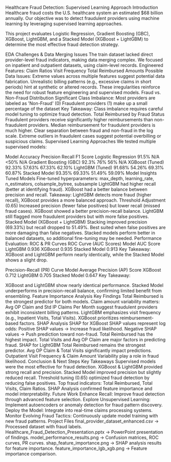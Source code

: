 Healthcare Fraud Detection: Supervised Learning Approach
Introduction
Healthcare fraud costs the U.S. healthcare system an estimated $68 billion annually. Our objective was to detect fraudulent providers using machine learning by leveraging supervised learning approaches.

This project evaluates Logistic Regression, Gradient Boosting (GBC), XGBoost, LightGBM, and a Stacked Model (XGBoost + LightGBM) to determine the most effective fraud detection strategy.

EDA Challenges & Data Merging Issues
The train dataset lacked direct provider-level fraud indicators, making data merging complex.
We focused on inpatient and outpatient datasets, using claim-level records.
Engineered Features:
Claim Ratios
Visit Frequency
Total Reimbursed Amounts
Possible Data Issues:
Extreme values across multiple features suggest potential data fabrication.
Unrealistic billing patterns (e.g., excessive claims in short periods) hint at synthetic or altered records.
These irregularities reinforce the need for robust feature engineering and supervised models.
Fraud vs. Non-Fraud Distribution
Significant Class Imbalance:
Most providers are labeled as 'Non-Fraud' (0)
Fraudulent providers (1) make up a small percentage of the dataset
Key Takeaway: Class imbalance requires careful model tuning to optimize fraud detection.
Total Reimbursed by Fraud Status
Fraudulent providers receive significantly higher reimbursements than non-fraudulent providers.
Median reimbursement for fraudulent providers is much higher.
Clear separation between fraud and non-fraud in the log scale.
Extreme outliers in fraudulent cases suggest potential overbilling or suspicious claims.
Supervised Learning Approaches
We tested multiple supervised models:

Model	Accuracy	Precision	Recall	F1 Score
Logistic Regression	91.5%	N/A	<50%	N/A
Gradient Boosting (GBC)	92.3%	76%	56%	N/A
XGBoost (Tuned)	92.33%	57.63%	67.33%	62.10%
LightGBM (Tuned)	91.68%	54.26%	69.31%	60.87%
Stacked Model	93.35%	69.33%	51.49%	59.09%
Model Insights
Tuned Models
Fine-tuned hyperparameters:
max_depth, learning_rate, n_estimators, colsample_bytree, subsample
LightGBM had higher recall (better at identifying fraud).
XGBoost had a better balance between precision and recall.
Takeaway: LightGBM detects more fraud (higher recall), XGBoost provides a more balanced approach.
Threshold Adjustment (0.65)
Increased precision (fewer false positives) but lower recall (missed fraud cases).
XGBoost showed a better precision-recall balance.
LightGBM still flagged more fraudulent providers but with more false positives.
Stacked Model (XGBoost + LightGBM)
Stacking improved precision (69.33%) but recall dropped to 51.49%.
Best suited when false positives are more damaging than false negatives.
Stacked models perform better in balanced datasets, so additional fine-tuning may be needed.
Performance Evaluation: ROC & PR Curves
ROC Curve (AUC Scores)
Model	AUC Score
LightGBM	0.936
XGBoost	0.935
Stacked Model	0.913
Key Takeaway: XGBoost and LightGBM perform nearly identically, while the Stacked Model shows a slight drop.

Precision-Recall (PR) Curve
Model	Average Precision (AP) Score
XGBoost	0.712
LightGBM	0.705
Stacked Model	0.647
Key Takeaway:

XGBoost and LightGBM show nearly identical performance.
Stacked Model underperforms in precision-recall balance, confirming limited benefit from ensembling.
Feature Importance Analysis
Key Findings
Total Reimbursed is the strongest predictor for both models.
Claim amount variability matters:
Avg OP Claim and Std IP Claims Per Month suggest fraudulent providers exhibit inconsistent billing patterns.
LightGBM emphasizes visit frequency (e.g., Inpatient Visits, Total Visits).
XGBoost prioritizes reimbursement-based factors.
SHAP Analysis
SHAP for XGBoost
SHAP values represent log odds:
Positive SHAP values → Increase fraud likelihood.
Negative SHAP values → Push prediction toward non-fraud.
Total Reimbursed has the highest impact.
Total Visits and Avg OP Claim are major factors in predicting fraud.
SHAP for LightGBM
Total Reimbursed remains the strongest predictor.
Avg OP Claim & Total Visits significantly impact predictions.
Outpatient Visit Frequency & Claim Amount Variability play a role in fraud likelihood.
Conclusion & Next Steps
Key Takeaways
Supervised models were the most effective for fraud detection.
XGBoost & LightGBM provided strong recall and precision.
Stacked Model improved precision but slightly reduced recall.
Threshold tuning (0.65) optimized fraud detection by reducing false positives.
Top fraud indicators: Total Reimbursed, Total Visits, Claim Ratios.
SHAP Analysis confirmed feature importance and model interpretability.
Future Work
Enhance Recall: Improve fraud detection through advanced feature selection.
Explore Unsupervised Learning: Implement autoencoders or anomaly detection for fraud pattern discovery.
Deploy the Model: Integrate into real-time claims processing systems.
Monitor Evolving Fraud Tactics: Continuously update model training with new fraud patterns.
Project Files
final_provider_dataset_enhanced.csv → Processed dataset with fraud labels.
Healthcare_Fraud_Detection_Presentation.pptx → PowerPoint presentation of findings.
model_performance_results.png → Confusion matrices, ROC curves, PR curves.
shap_feature_importance.png → SHAP analysis results for feature importance.
feature_importance_lgb_xgb.png → Feature importance comparison.

